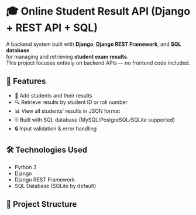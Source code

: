 # 🎓 Online Student Result API (Django + REST API + SQL)

A backend system built with **Django**, **Django REST Framework**, and **SQL database**  
for managing and retrieving **student exam results**.  
This project focuses entirely on backend APIs — no frontend code included.

## 🚀 Features
- 📝 Add students and their results
- 🔍 Retrieve results by student ID or roll number
- 📊 View all students' results in JSON format
- 🗄 Built with SQL database (MySQL/PostgreSQL/SQLite supported)
- 🔒 Input validation & error handling

## 🛠️ Technologies Used
- Python 3
- Django
- Django REST Framework
- SQL Database (SQLite by default)

## 📂 Project Structure
